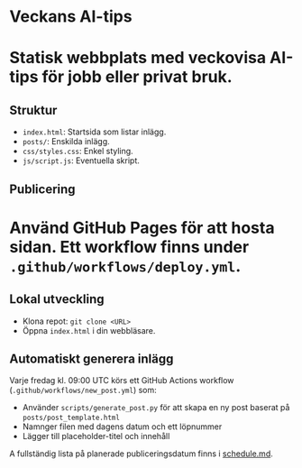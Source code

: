 # Veckans AI-tips

# Statisk webbplats med veckovisa AI-tips för jobb eller privat bruk.

## Struktur
- `index.html`: Startsida som listar inlägg.
- `posts/`: Enskilda inlägg.
- `css/styles.css`: Enkel styling.
- `js/script.js`: Eventuella skript.

## Publicering
# Använd GitHub Pages för att hosta sidan. Ett workflow finns under `.github/workflows/deploy.yml`.

## Lokal utveckling
 - Klona repot: `git clone <URL>`
 - Öppna `index.html` i din webbläsare.

## Automatiskt generera inlägg

Varje fredag kl. 09:00 UTC körs ett GitHub Actions workflow (`.github/workflows/new_post.yml`) som:

- Använder `scripts/generate_post.py` för att skapa en ny post baserat på `posts/post_template.html`
- Namnger filen med dagens datum och ett löpnummer
- Lägger till placeholder-titel och innehåll

A fullständig lista på planerade publiceringsdatum finns i [schedule.md](schedule.md).